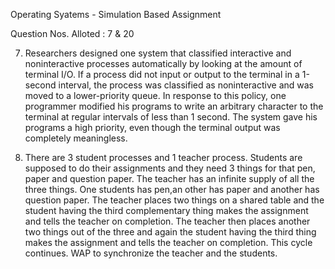 Operating Syatems - Simulation Based Assignment

Question Nos. Alloted : 7 & 20

7. Researchers designed one system that classified interactive and noninteractive processes automatically by looking at the amount of terminal I/O. If a process did not input or output to the terminal in a 1-second interval, the process was classified as noninteractive and was moved to a lower-priority queue. In response to this policy, one programmer modified his programs to write an arbitrary character to the terminal at regular intervals of less than 1 second. The system gave his programs a high priority, even though the terminal output was completely meaningless.

20. There are 3 student processes and 1 teacher process. Students are supposed to do their
assignments and they need 3 things for that pen, paper and question paper. The teacher
has an infinite supply of all the three things. One students has pen,an other has paper and
another has question paper. The teacher places two things on a shared table and the
student having the third complementary thing makes the assignment and tells the teacher
on completion. The teacher then places another two things out of the three and again the
student having the third thing makes the assignment and tells the teacher on completion.
This cycle continues. WAP to synchronize the teacher and the students.
